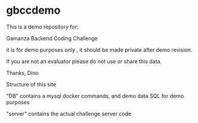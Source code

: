 # gbccdemo
This is a demo repository for:

Gamanza Backend Coding Challenge

it is for demo purposes only , it should be made private after demo revision.

If you are not an evaluator please do not use or share this data.

Thanks, Dino

Structure of this site

"DB" contains a mysql docker commands, and demo data SQL for demo purposes

"server" contains the actual challenge server code